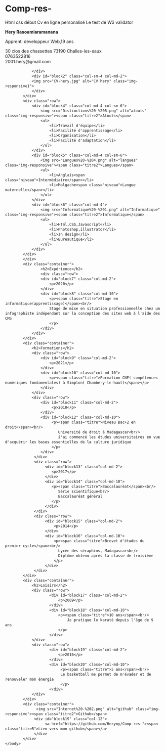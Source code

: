 # Comp-res-
Html css début
Cv en ligne personalisé
Le test de W3 validator



<html lang="fr">
    <head>
        <title>CV de Hery Ny Aina</title>
        <meta charset="utf-8">
        <meta name="viewport" content="width=device-width,initial-scale=1">
        <script src="https://ajax.googleapis.com/ajax/libs/jquery/1.12.4/jquery.min.js"></script>
        <link rel="stylesheet" href="https://maxcdn.bootstrapcdn.com/bootstrap/4.0.0/css/bootstrap.min.css">
        <script src="https://code.jquery.com/jquery-3.2.1.slim.min.js"></script>
        <link rel="stylesheet" href="style.css">
    </head>
    <body>
        <div class="container">
            <div class="row">
                <div id="block1" class="col-sm-8 col-md-10">
                    <p class="nom"><strong>Hery Rasoamiaramanana</strong></p>
                    <p>Apprenti développeur Web,19 ans</p>
                    <p>30 clos des chassettes 73190 Challes-les-eaux<br/>0763522816<br/>2001.hery@gmail.com</p>
                    
                
                </div>
                <div id="block2" class="col-sm-4 col-md-2">
                <img src="CV-hery.jpg" alt="CV hery" class="img-responsive1">
                </div>
            </div>
            <div class="row">
                <div id="block4" class="col-md-4 col-sm-6">
                    <img src="Distinctions%20-%205.png" alt="atouts" class="img-responsive"><span class="titre2">Atouts</span>
                    <ul>
                        <li>Travail d'équipe</li>
                        <li>Facilité d'apprentissage</li>
                        <li>Organisation</li>
                        <li>Facilité d'adaptation</li>
                    </ul>
                </div>
                <div id="block5" class="col-md-4 col-sm-6">
                    <img src="Langues%20-%204.png" alt="langues" class="img-responsive"><span class="titre2">Langues</span>
                    <ul>
                        <li>Anglais<span class="niveau">Intermédiaire</span></li>
                        <li>Malgache<span class="niveau">Langue maternelle</span></li>
                    </ul>
                </div>
                <div id="block6" class="col-md-4">
                    <img src="Informatique%20-%201.png" alt="Informatique" class="img-responsive"><span class="titre2">Informatique</span>
                    <ul>
                        <li>Html,CSS,Javascript</li>
                        <li>Photoshop,illustrator</li>
                        <li>In design</li>
                        <li>Bureautique</li>
                    </ul>
                </div>
            </div>
            </div>
            <div class="container">
                    <h2>Expérience</h2>
                    <div class="row">
                    <div id="block7" class="col-md-2">
                        <p>2020</p>
                    </div>
                    <div id="block8" class="col-md-10">
                        <p><span class="titre">Stage en informatique(apprentissage)</span><br/>
                        Stage de mise en situation professionnelle chez un infographiste indépendant sur la conception des sites web à l'aide des CMS
                        </p>
                    </div>
                </div>
            </div>
            <div class="container">
                <h2>Formations</h2>
                <div class="row">
                    <div id="block9" class="col-md-2">
                        <p>2021</p>
                    </div>
                    <div id="block10" class="col-md-10">
                        <p><span class="titre">Formation CNF( compétences numériques fondamentales) à Simplon( Chambery-le-haut)</span></p>
                    </div>
                </div>
                <div class="row">
                    <div id="block11" class="col-md-2">
                         <p>2018</p>
                    </div>
                    <div id="block12" class="col-md-10">
                         <p><span class="titre">Niveau Bac+2 en droit</span><br/>
                            Université de droit à Madagascar<br/>
                            J'ai commencé les études universitaires en vue d'acquérir les bases essentielles de la culture juridique      
                         </p>
                    </div>
                 </div>
                 <div class="row">
                      <div id="block13" class="col-md-2">
                         <p>2017</p>
                      </div>
                      <div id="block14" class="col-md-10">
                         <p><span class="titre">Baccalauréat</span><br/>
                            Série scientifique<br/>
                            Baccalauréat général
                         </p>
                      </div>
                 </div>
                 <div class="row">
                      <div id="block15" class="col-md-2">
                          <p>2014</p>
                      </div>
                      <div id="block16" class="col-md-10">
                          <p><span class="titre">Brevet d'études du premier cycle</span><br/>
                            Lycée des séraphins, Madagascar<br/>
                            Diplôme obtenu après la classe de troisième
                          </p>
                      </div>
                 </div>
            </div>
            <div class="container">
                <h2>Loisirs</h2>
                <div class="row">
                        <div id="block17" class="col-md-2">
                            <p>2009</p>
                        </div>
                        <div id="block18" class="col-md-10">
                            <p><span class="titre">10 ans</span><br/>
                                Je pratique le karaté depuis l'âge de 9 ans
                            </p>
                        </div>
                </div>
                <div class="row">
                        <div id="block19" class="col-md-2">
                            <p>2016</p>
                        </div>
                        <div id="block20" class="col-md-10">
                             <p><span class="titre">5 ans</span><br/>
                             Le basketball me permet de m'évader et de renouveler mon énergie
                             </p>
                        </div>
                </div>     
            </div>
            <div class="container">
                  <img src="Internet%20-%202.png" alt="github" class="img-responsive"><span class="titre2">Github</span>
                 <div id="block19" class="col-12">
                      <a href="https://github.com/Heryny/Comp-res-"><span class="titre5">Lien vers mon github</span></a>
                 </div>
            </div>
    </body>
</html>
